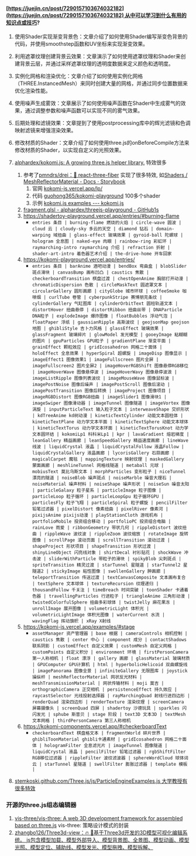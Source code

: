 #### [https://juejin.cn/post/7290157103674032182](https://juejin.cn/post/7290157103674032182) 从中可以学习到什么有用的知识点或技巧?
1. 使用Shader实现渐变背景色：文章介绍了如何使用Shader编写渐变色背景的代码，并使用smoothstep函数和UV坐标来实现渐变效果。
2. 利用遮罩纹理创建背景云效果：文章演示了如何使用遮罩纹理和Shader来创建背景云层，并通过采样遮罩纹理的透明度数据来定义颜色和透明度。
3. 实例化网格和渲染优化：文章介绍了如何使用实例化网格（THREE.InstancedMesh）来同时创建大量的网格，并通过同步位置数据来优化渲染性能。
4. 使用噪声生成雾效：文章展示了如何使用噪声函数在Shader中生成雾气的效果，通过调整参数和噪声函数可以实现不同的雾气效果。
5. 后期处理和滤镜效果：文章提到了使用postprocessing库中的辉光滤镜和色调映射滤镜来增强渲染效果。
6. 修改材质的Shader：文章介绍了如何使用three.js的onBeforeCompile方法来修改材质的Shader，以实现自定义的光照效果。
7. [alphardex/kokomi.js: A growing three.js helper library.](https://github.com/alphardex/kokomi.js#shadertoy-integration) 特效很多
	1. 参考了[pmndrs/drei：🥉 react-three-fiber](https://github.com/pmndrs/drei)  实现了很多特效, 如[Shaders / MeshReflectorMaterial - Docs ⋅ Storybook](https://drei.pmnd.rs/?path=/docs/shaders-meshreflectormaterial--docs)
		1. 官网 [kokomi-js.vercel.app/lp/](https://kokomi-js.vercel.app/lp/)
		2. 代码 [guohong365/kokomi-playground](https://github1s.com/guohong365/kokomi-playground/blob/HEAD/entries/portfolioPC/frag.glsl#:~:text=portfolioP%20) 100多个shader
		3. 示例 [kokomi.js examples --- kokomi.js ](https://kokomi-playground.vercel.app/entries/#niceTunnel)
	2. [fragment.glsl - alphardex/threejs-playground - GitHub1s](https://github1s.com/alphardex/threejs-playground/blob/HEAD/src/shaders/noiseWave/fragment.glsl)
	3. https://shadertoy-playground.vercel.app/entries/#burning-flame
		- `entries 条目 | burning-flame 燃烧的火焰 | circle-wave 圆波 | cloud 云 | cloudy-sky 多云的天空 | diamond 钻石 | domain-warping 域扭曲 | glass-effect 玻璃效果 | gyroid-ball 陀螺球 | hologram 全息图 | naked-eye 肉眼 | rainbow-ring 彩虹环 | raymarching-intro raymarching 介绍 | refraction 折射 | shader-art-intro 着色器艺术介绍 | the-drive-home 开车回家`
	4. https://kokomi-playground.vercel.app/entries/
		- `entries 条目 | barAnime 酒吧动漫 | bendBox 弯曲盒 | blobSlider 斑点滑块 | canvasBump 画布凹凸 | caustics 焦散 | checkerboardTransition 棋盘过渡 | chestOpenAnime 胸部打开动漫 | chromaticDispersion 色散 | circleMaskText 圆遮罩文本 | circularGallery 圆形画廊 | cityGlobe 城市环球 | coffeeSmoke 咖啡烟 | curlTube 卷管 | cyberpunkStripe 赛博朋克条纹 | cylinderGallery 气缸图库 | cylinderOrbitText 圆柱轨道文本 | distortHover 扭曲悬停 | distortRibbon 扭曲丝带 | DNAParticle DNA粒子 | explodeImage 爆炸图像 | floatBubbles 浮动气泡 | floatPaper 浮纸 | gaussianRipple 高斯波纹 | geojsonMap geojson地图 | ghibliStyle 吉卜力风格 | glassEffect 玻璃效果 | glassFragment 玻璃碎片 | glowModel 发光模型 | gooeyImage 粘糊糊的图片 | gpuParticles GPU粒子 | gradientPlane 渐变平面 | grainEffect 颗粒效应 | gridIcosahedron 网格二十面体 | holoEffect 全息效果 | hyperSpiral 超螺旋 | imageDisp 图像显示 | imageEffect1 图像效果1 | imageFullscreen 图片全屏 | imageFullscreen2 图片全屏2 | imageHoverRGBShift 图像悬停RGB移位 | imageHoverWave 图像悬停波 | imageHoverWavy 图像悬停波浪 | imageListRipple 图像列表波纹 | imageMouseWave 图像鼠标波 | imagePostNoise 图像后噪声 | imagePostScroll 图像后滚动 | imagePostTransition 图像后转换 | imageProject 图像项目 | imageRGBDistort 图像RGB扭曲 | imageSlider1 图像滑块1 | imageSwiper 图像滑动器 | imageTunnel 图像隧道 | imageVortex 图像涡旋 | inputParticleText 输入粒子文本 | interweaveShape 交织形状 | kdTreeAnime kd树动漫 | kineticTextCylinder 动能文本圆柱体 | kineticTextPlane 动力学文本平面 | kineticTextSphere 动能文本球体 | kineticTextTorus 动力学文本环面 | kineticTextTorusKnot 动力学文本圆环结 | kokomiLp1 科科米Lp1 | kpr | lavaGradient 熔岩梯度 | leanGallery 精益画廊 | leanSpeedGallery 精益速度画廊 | lineWave 线波 | liquidCrystal 液晶 | liquidCrystalFollow 液晶Follow | liquidCrystalGallery 液晶画廊 | lycorisGallery 石蒜画廊 | magicalCarpet 魔毯 | mappingTexture 映射纹理 | maskedGallery 蒙面画廊 | meshlineTunnel 网格线隧道 | metaball 元球 | mobiusText 莫比乌斯文本 | morphParticles 变形粒子 | niceTunnel 漂亮的隧道 | noiseBlob 噪声斑点 | noiseMarble 噪音大理石 | noiseMaterial 噪声材料 | noiseShape 噪声形状 | noiseSun 噪音太阳 | particleGalaxy 粒子星系 | particleImage 粒子图像 | particleLoop 粒子循环 | particleLoopGpu 粒子循环GPU | particlesFly 粒子飞翔 | particleSpiral 粒子螺旋 | pencilFilter 铅笔过滤器 | pixelDistort 像素扭曲 | pixelRiver 像素河 | pixijsAnime pixijs动漫 | playStationCloth 游戏机布 | portfolioMobile 投资组合移动 | portfolioPC 投资组合电脑 | rainLove 雨爱 | ribbonGeometry 带状几何 | rippleDistort 波纹扭曲 | rippleWave 波纹波 | rippleZoom 波纹缩放 | rotateImage 旋转图像 | scrollPage 滚动页面 | scrollTransition 滚动过渡 | shapeProject 形状项目 | shapeTransition 形状过渡 | shinyLineObject 闪亮线对象 | shirtDecal 衬衫贴花 | shockWave 冲击波 | sliderWithParticle 带粒子的滑块 | spikyBlob 尖刺斑点 | spriteTransition 精灵过渡 | starTunnel 星隧道 | starTunnel2 星隧道2 | stickyImage 粘性图像 | swollenGallery 肿画廊 | teleportTransition 传送过渡 | textCanvasComposite 文本画布复合 | textSphere 文本球体 | textureRecursion 纹理递归 | thousandFollow 千关注 | timeBreach 时间突破 | toonShader 卡通着色器 | travellingParticles 行进粒子 | triangleAnime 三角形动漫 | twistedColorfulSphere 扭曲多彩球体 | twistJelly 麻花果冻 | unrollImage 展开图像 | volumetricLight 体积光 | volumetricLightImage 体积光图像 | waterCurrent 水流 | wavingFlag 挥动旗帜 | xRay X射线`
	5. https://kokomi-js.vercel.app/examples/#stage
		- `assetManager 资产管理器 | base 根据 | cameraControls 相机控制 | caustics 焦散 | center 中心 | component 成分 | contactShadows 联系阴影 | customEffect 自定义效果 | customMesh 自定义网格 | customPoints 自定义积分 | environment 环境 | firstPersonCamera 第一人称相机 | float 漂浮 | gallery 画廊 | glassMaterial 玻璃材质 | GPUComputer GPU计算机 | html | hyperbolicHelicoid 双曲螺旋线 | imagePanorama 图像全景 | infiniteGallery 无限图库 | joystick 操纵杆 | meshReflectorMaterial 网状反光材料 | meshTransmissionMaterial | 网状传输材料 | moji 莫吉 | orthographicCamera 正交相机 | persistenceEffect 持久效应 | raycastSelector 光线投射选择器 | rayMarchingQuad 射线行进四边形 | renderQuad 渲染四边形 | renderTexture 渲染纹理 | screenCamera 屏幕摄像头 | screenQuad 四屏 | shadertoy 沙德玩具 | sparkles 闪闪发光 | sphube 斯普贝 | stage 阶段 | text3D 文本3D | textMesh 文本网格 | thirdPersonCamera 第三人称相机`
	6. https://kokomi-components.vercel.app/#checkerboardText
		- `checkerboardText 棋盘格文本 | fragmentWorld 碎片世界 | ghibliToonMaterial ghibli卡通素材 | gridIcosahedron 网格二十面体 | hologramFilter 全息滤光片 | imageTunnel 图像隧道 | liquidCrystal 液晶 | pencilFilter 铅笔过滤器 | rgbShiftFilter RGB移位过滤器 | rippleFilter 波纹滤波器 | sphereWordCloud 球体词云 | starTunnel 星隧道 | swellFilter 膨胀过滤器 | template 模板 |`

1. [stemkoski.github.com/Three.js/js/ParticleEngineExamples.js 大学教授有很多特效](https://github.com/stemkoski/stemkoski.github.com/blob/master/Three.js/js/ParticleEngineExamples.js)

### 开源的three.js组态编辑器
1. [vis-three/vis-three: A web 3D development framework for assembled based on three.js](https://github.com/vis-three/vis-three) vis-three: 策略设计模式的封装
2. [zhangbo126/Three3d-view：🔥 🎉基于Three3d开发的3D模型可视化编辑系统。 js包含模型加载、模型外部导入、模型背景图、全景图、模型动画、模型光照、模型定位、辅助线、模型发光、模型拖拽、模型拆解、](https://github.com/zhangbo126/Three3d-view)
